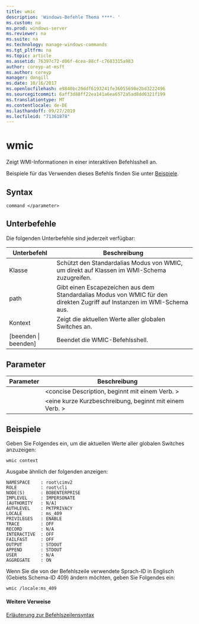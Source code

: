 ```yaml
---
title: wmic
description: 'Windows-Befehle Thema ****- '
ms.custom: na
ms.prod: windows-server
ms.reviewer: na
ms.suite: na
ms.technology: manage-windows-commands
ms.tgt_pltfrm: na
ms.topic: article
ms.assetid: 76397c72-d06f-4cea-88cf-c7603315a983
author: coreyp-at-msft
ms.author: coreyp
manager: dongill
ms.date: 10/16/2017
ms.openlocfilehash: e9840bc20ddf6193241fe36055698e2bd3222496
ms.sourcegitcommit: 6aff3d88ff22ea141a6ea6572a5ad8dd6321f199
ms.translationtype: MT
ms.contentlocale: de-DE
ms.lasthandoff: 09/27/2019
ms.locfileid: "71361878"
---
```

# <a name="wmic"></a>wmic



Zeigt WMI-Informationen in einer interaktiven Befehlsshell an.

Beispiele für das Verwenden dieses Befehls finden Sie unter [Beispiele](#BKMK_examples).

## <a name="syntax"></a>Syntax

```
command </parameter>
```

## <a name="sub-commands"></a>Unterbefehle

Die folgenden Unterbefehle sind jederzeit verfügbar:

|Unterbefehl|Beschreibung|
|-----------|-----------|
|Klasse|Schützt den Standardalias Modus von WMIC, um direkt auf Klassen im WMI-Schema zuzugreifen.|
|path|Gibt einen Escapezeichen aus dem Standardalias Modus von WMIC für den direkten Zugriff auf Instanzen im WMI-Schema aus.|
|Kontext|Zeigt die aktuellen Werte aller globalen Switches an.|
|[beenden \| beenden]|Beendet die WMIC-Befehlsshell.|

## <a name="parameters"></a>Parameter

|Parameter|Beschreibung|
|---------|-----------|
|</parameter>|\<concise Description, beginnt mit einem Verb. >|
|</param2>|\<eine kurze Kurzbeschreibung, beginnt mit einem Verb. >|


## <a name="BKMK_examples"></a>Beispiele

Geben Sie Folgendes ein, um die aktuellen Werte aller globalen Switches anzuzeigen:
```
wmic context
```
Ausgabe ähnlich der folgenden anzeigen:
```
NAMESPACE    : root\cimv2
ROLE         : root\cli
NODE(S)      : BOBENTERPRISE
IMPLEVEL     : IMPERSONATE
[AUTHORITY   : N/A]
AUTHLEVEL    : PKTPRIVACY
LOCALE       : ms_409
PRIVILEGES   : ENABLE
TRACE        : OFF
RECORD       : N/A
INTERACTIVE  : OFF
FAILFAST     : OFF
OUTPUT       : STDOUT
APPEND       : STDOUT
USER         : N/A
AGGREGATE    : ON
```
Wenn Sie die von der Befehlszeile verwendete Sprach-ID in Englisch (Gebiets Schema-ID 409) ändern möchten, geben Sie Folgendes ein:
```
wmic /locale:ms_409
```

#### <a name="additional-references"></a>Weitere Verweise

[Erläuterung zur Befehlszeilensyntax](command-line-syntax-key.md)